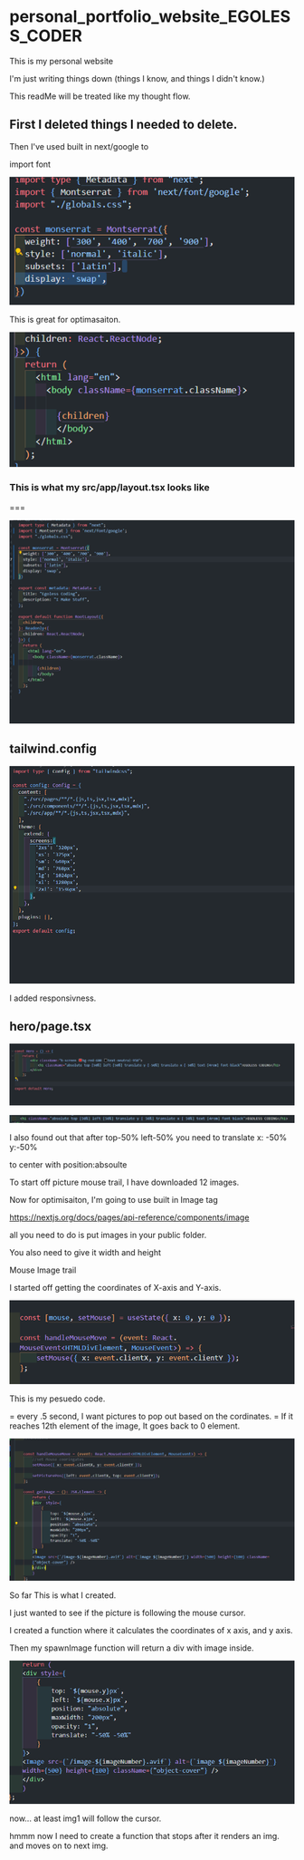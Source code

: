 # personal_portfolio_website_EGOLESS_CODER
 This is my personal website



I'm just writing things down (things I know, and things I didn't know.)

This readMe will be treated like my thought flow.


## First I deleted things I needed to delete.

Then I've used built in next/google to 

import font 

![alt text](image-1.png)

This is great for optimasaiton. 

![alt text](image-2.png)



### This is what my src/app/layout.tsx looks like
===


![alt text](image-3.png)

## tailwind.config

![alt text](image-4.png)

I added responsivness.



## hero/page.tsx

![alt text](image.png)


![alt text](image-5.png)

I also found out that after top-50% left-50% you need to translate x: -50% y:-50%

to center with position:absoulte 


To start off picture mouse trail, I have downloaded 12 images.

Now for optimisaiton, I'm going to use built in Image tag 

https://nextjs.org/docs/pages/api-reference/components/image


all you need to do is put images in your public folder.

You also need to give it width and height




Mouse Image trail 


I started off getting the coordinates of X-axis and Y-axis.

![alt text](image-6.png)


This is my pesuedo code.


= every .5 second, I want pictures to pop out based on the cordinates.
= If it reaches 12th element of the image, It goes back to 0 element.



![alt text](image-7.png)


So far This is what I created. 

I just wanted to see if the picture is following the mouse cursor.

I created a function where it calculates the coordinates of x axis, and y axis.

Then my spawnImage function will return a div with image inside.

![alt text](image-8.png)


now... at least img1 will follow the cursor.

hmmm now I need to create a function that stops after it renders an img. and moves on to next img.


